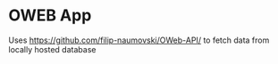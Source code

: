 # OWEB App
Uses https://github.com/filip-naumovski/OWeb-API/ to fetch data from locally hosted database
